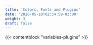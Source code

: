 ```yaml
---
title: 'Colors, Fonts and Plugins'
date: '2020-05-10T02:54:59-03:00'
weight: 3
draft: false
---
```


{{< contentblock "variables-plugins" >}}